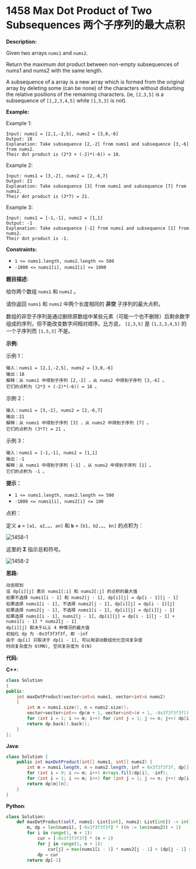 # 1458 Max Dot Product of Two Subsequences 两个子序列的最大点积

__Description:__

Given two arrays  `nums1` and  `nums2`.

Return the maximum dot product between non-empty subsequences of nums1 and nums2 with the same length.

A subsequence of a array is a new array which is formed from the original array by deleting some (can be none) of the characters without disturbing the relative positions of the remaining characters. (ie,  `[2,3,5]` is a subsequence of  `[1,2,3,4,5]` while  `[1,5,3]` is not).

__Example:__

Example 1:

```text
Input: nums1 = [2,1,-2,5], nums2 = [3,0,-6]
Output: 18
Explanation: Take subsequence [2,-2] from nums1 and subsequence [3,-6] from nums2.
Their dot product is (2*3 + (-2)*(-6)) = 18.
```

Example 2:

```text
Input: nums1 = [3,-2], nums2 = [2,-6,7]
Output: 21
Explanation: Take subsequence [3] from nums1 and subsequence [7] from nums2.
Their dot product is (3*7) = 21.
```

Example 3:

```text
Input: nums1 = [-1,-1], nums2 = [1,1]
Output: -1
Explanation: Take subsequence [-1] from nums1 and subsequence [1] from nums2.
Their dot product is -1.
```

__Constraints:__

- `1 <= nums1.length, nums2.length <= 500`
- `-1000 <= nums1[i], nums2[i] <= 1000`

__题目描述:__

给你两个数组  `nums1` 和  `nums2` 。

请你返回  `nums1` 和  `nums2` 中两个长度相同的 __非空__ 子序列的最大点积。

数组的非空子序列是通过删除原数组中某些元素（可能一个也不删除）后剩余数字组成的序列，但不能改变数字间相对顺序。比方说， `[2,3,5]` 是  `[1,2,3,4,5]` 的一个子序列而  `[1,5,3]` 不是。

__示例:__

示例 1：

```text
输入：nums1 = [2,1,-2,5], nums2 = [3,0,-6]
输出：18
解释：从 nums1 中得到子序列 [2,-2] ，从 nums2 中得到子序列 [3,-6] 。
它们的点积为 (2*3 + (-2)*(-6)) = 18 。
```

示例 2：

```text
输入：nums1 = [3,-2], nums2 = [2,-6,7]
输出：21
解释：从 nums1 中得到子序列 [3] ，从 nums2 中得到子序列 [7] 。
它们的点积为 (3*7) = 21 。
```

示例 3：

```text
输入：nums1 = [-1,-1], nums2 = [1,1]
输出：-1
解释：从 nums1 中得到子序列 [-1] ，从 nums2 中得到子序列 [1] 。
它们的点积为 -1 。
```

__提示：__

- `1 <= nums1.length, nums2.length <= 500`
- `-1000 <= nums1[i], nums2[i] <= 100`

点积：

定义  __`a`__ = `[a1, a2,…, an]` 和 __`b`__ = `[b1, b2,…, bn]` 的点积为：

![1458-1](https://pic.leetcode-cn.com/1666164309-PBJMQp-image.png)

这里的 __Σ__ 指示总和符号。

![1458-2](https://pic.leetcode-cn.com/1666164309-PBJMQp-image.png)

__思路:__

```text
动态规划
设 dp[i][j] 表示 nums1[:i] 和 nums2[:j] 的点积的最大值
如果不选择 nums1[i - 1] 和 nums2[j - 1], dp[i][j] = dp[i - 1][j - 1]
如果选择 nums1[i - 1], 不选择 nums2[j - 1], dp[i][j] = dp[i - 1][j]
如果选择 nums2[j - 1], 不选择 nums1[i - 1], dp[i][j] = dp[i][j - 1]
如果选择 nums1[i - 1], nums2[j - 1], dp[i][j] = dp[i - 1][j - 1] + nums1[i - 1] * nums2[j - 1]
dp[i][j] 取决于以上 4 种情况的最大值
初始化 dp 为 -0x3f3f3f3f, 即 -inf
由于 dp[i] 只取决于 dp[i - 1], 可以用滚动数组优化空间复杂度 
时间复杂度为 O(MN), 空间复杂度为 O(N)
```

__代码:__

__C++__:

```C++
class Solution
{
public:
    int maxDotProduct(vector<int>& nums1, vector<int>& nums2) 
    {
        int m = nums1.size(), n = nums2.size();
        vector<vector<int>> dp(m + 1, vector<int>(n + 1, -0x3f3f3f3f));
        for (int i = 1; i <= m; i++) for (int j = 1; j <= n; j++) dp[i][j] = max({dp[i - 1][j], dp[i][j - 1], dp[i - 1][j - 1] + nums1[i - 1] * nums2[j - 1], nums1[i - 1] * nums2[j - 1]});
        return dp.back().back();
    }
};
```

__Java__:

```Java
class Solution {
    public int maxDotProduct(int[] nums1, int[] nums2) {
        int m = nums1.length, n = nums2.length, inf = 0x3f3f3f3f, dp[][] = new int[m + 1][n + 1];
        for (int i = 0; i <= m; i++) Arrays.fill(dp[i], -inf);
        for (int i = 1; i <= m; i++) for (int j = 1; j <= n; j++) dp[i][j] = Math.max(Math.max(nums1[i - 1] * nums2[j - 1], dp[i - 1][j - 1] + nums1[i - 1] * nums2[j - 1]), Math.max(dp[i - 1][j], dp[i][j - 1]));
        return dp[m][n];
    }
}
```

__Python__:

```Python
class Solution:
    def maxDotProduct(self, nums1: List[int], nums2: List[int]) -> int:
        m, dp = len(nums1), [-0x3f3f3f3f] * ((n := len(nums2)) + 1)
        for i in range(1, m + 1):
            cur = [-0x3f3f3f3f] * (n + 1)
            for j in range(1, n + 1):
                cur[j] = max(nums1[i - 1] * nums2[j - 1] + (dp[j - 1] >= 0) * dp[j - 1], dp[j - 1], dp[j], cur[j - 1])
            dp = cur
        return dp[-1]
```
